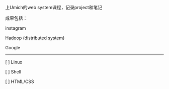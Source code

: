 上Umich的web system课程，记录project和笔记

成果包括：

instagram

Hadoop (distributed system)

Google

---

[ ] Linux

[ ] Shell

[ ] HTML/CSS
